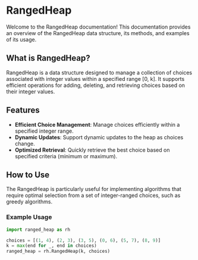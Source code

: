 # RangedHeap

Welcome to the RangedHeap documentation! This documentation provides an overview of the RangedHeap data structure, its methods, and examples of its usage.

## What is RangedHeap?

RangedHeap is a data structure designed to manage a collection of choices associated with integer values within a specified range [0, k]. It supports efficient operations for adding, deleting, and retrieving choices based on their integer values.

## Features

- **Efficient Choice Management**: Manage choices efficiently within a specified integer range.
- **Dynamic Updates**: Support dynamic updates to the heap as choices change.
- **Optimized Retrieval**: Quickly retrieve the best choice based on specified criteria (minimum or maximum).

## How to Use

The RangedHeap is particularly useful for implementing algorithms that require optimal selection from a set of integer-ranged choices, such as greedy algorithms.

### Example Usage

```python
import ranged_heap as rh

choices = [(1, 4), (2, 3), (3, 5), (0, 6), (5, 7), (8, 9)]
k = max(end for _, end in choices)
ranged_heap = rh.RangedHeap(k, choices)
```
